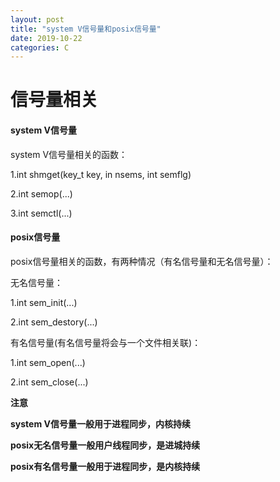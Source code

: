 ```yaml
---
layout: post
title: "system V信号量和posix信号量"
date: 2019-10-22
categories: C
---
```


# 信号量相关

#### system V信号量

system V信号量相关的函数：

1.int shmget(key_t key, in nsems, int semflg)

2.int semop(...)

3.int semctl(...)

#### posix信号量

posix信号量相关的函数，有两种情况（有名信号量和无名信号量）：

无名信号量：

1.int sem_init(...)

2.int sem_destory(...)

有名信号量(有名信号量将会与一个文件相关联)：

1.int sem_open(...)

2.int sem_close(...)

**注意**

**system V信号量一般用于进程同步，内核持续**

**posix无名信号量一般用户线程同步，是进城持续**

**posix有名信号量一般用于进程同步，是内核持续**
